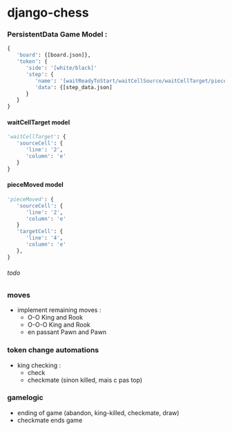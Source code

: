 # django-chess

### PersistentData Game Model :

```python
{
   'board': {[board.json]},
   'token': {
      'side': '[white/black]'
      'step': {
         'name': '[waitReadyToStart/waitCellSource/waitCellTarget/pieceMoved]'
         'data': {[step_data.json]
      }
   }
}
```

#### waitCellTarget model

```python
'waitCellTarget': {
   'sourceCell': {
      'line': '2',
      'column': 'e'
   }
}
```

#### pieceMoved model

```python
'pieceMoved': {
   'sourceCell': {
      'line': '2',
      'column': 'e'
   }
   'targetCell': {
      'line': '4',
      'column': 'e'
   },
}
```



###### todo

### moves
- implement remaining moves :
    - O-O           King and Rook
    - O-O-O         King and Rook
    - en passant    Pawn and Pawn

### token change automations
- king checking :
    - check
    - checkmate (sinon killed, mais c pas top)

### gamelogic
- ending of game (abandon, king-killed, checkmate, draw)
- checkmate ends game


